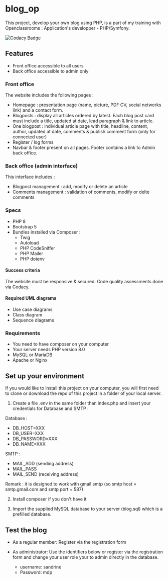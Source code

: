 # blog_op
This project, develop your own blog using PHP, is a part of my training with Openclassrooms : Application's developper - PHP/Symfony.

[![Codacy Badge](https://app.codacy.com/project/badge/Grade/f3ee6d5a76e845f08ef23a59851b389d)](https://www.codacy.com/gh/jadwana/blog_op/dashboard?utm_source=github.com&amp;utm_medium=referral&amp;utm_content=jadwana/blog_op&amp;utm_campaign=Badge_Grade)

## Features

*	Front office accessible to all users
*	Back office accessible to admin only

### Front office
The website includes the following pages :

* Homepage : presentation page (name, picture, PDF CV, social networks link) and a contact form.
* Blogposts : display all articles ordered by latest. Each blog post card must include a title, updated at date, lead paragraph & link to article.
* One blogpost : individual article page with title, headline, content, author, updated at date, comments & publish comment form (only for connected user)
*	Register / log forms
* Navbar & footer present on all pages. Footer contains a link to Admin back office.

### Back office (admin interface)
This interface includes :

* Blogpost management : add, modify or delete an article
* Comments management : validation of comments, modify or delte comments


### Specs
*	PHP 8
*	Bootstrap 5
*	Bundles installed via Composer :
    * Twig
    * Autoload
    * PHP CodeSniffer
    * PHP Mailer
    * PHP dotenv

#### Success criteria
The website must be responsive & secured. Code quality assessments done via Codacy.

#### Required UML diagrams
*	Use case diagrams
*	Class diagram
*	Sequence diagrams

### Requirements

*	You need to have composer on your computer
*	Your server needs PHP version 8.0
*	MySQL or MariaDB
*	Apache or Nginx


## Set up your environment
If you would like to install this project on your computer, you will first need to clone or download the repo of this project in a folder of your local server.

1. Create a file .env in the same folder than index.php and insert your credentials for Database and SMTP :

Database :
*	DB_HOST=XXX
*	DB_USER=XXX
*	DB_PASSWORD=XXX
*	DB_NAME=XXX

SMTP :
* MAIL_ADD (sending address)
* MAIL_PASS
* MAIL_SEND (receiving address)

Remark : it is designed to work with gmail smtp (so smtp host = smtp.gmail.com and smtp port = 587)

2. Install composer if you don't have it

3. Import the supplied MySQL database to your server (blog.sql) which is a prefilled database.

## Test the blog

* As a regular member:
Register via the registration form

* As administrator:
Use the identifiers below or register via the registration form and change your user role your to admin directly in the database.

    * username: sandrine
    * Password: mdp

